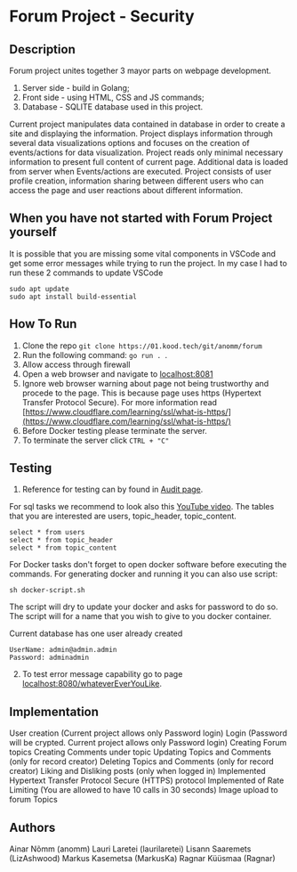 # Forum Project - Security

## Description
Forum project unites together 3 mayor parts on webpage development.
1. Server side - build in Golang;
2. Front side - using HTML, CSS and JS commands;
3. Database - SQLITE database used in this project.

Current project manipulates data contained in database in order to create a site and displaying the information.
Project displays information through several data visualizations options and focuses on the creation of events/actions for data visualization.
Project reads only minimal necessary information to present full content of current page. Additional data is loaded from server when Events/actions are executed.
Project consists of user profile creation, information sharing between different users who can access the page and user reactions about different information.

## When you have not started with Forum Project yourself
It is possible that you are missing some vital components in VSCode and get some error messages while trying to run the project.
In my case I had to run these 2 commands to update VSCode
```
sudo apt update
sudo apt install build-essential
```


## How To Run
1. Clone the repo ```git clone https://01.kood.tech/git/anomm/forum```
2. Run the following command: ```go run . ```.
3. Allow access through firewall
4. Open a web browser and navigate to [localhost:8081](https://localhost:8081)
5. Ignore web browser warning about page not being trustworthy and procede to the page. This is because page uses https (Hypertext Transfer Protocol Secure). For more information read [https://www.cloudflare.com/learning/ssl/what-is-https/](https://www.cloudflare.com/learning/ssl/what-is-https/)
6. Before Docker testing please terminate the server.
7. To terminate the server click ```CTRL + "C"```

## Testing
1. Reference for testing can by found in [Audit page](https://01.kood.tech/git/root/public/src/branch/master/subjects/forum/security/audit.md). 

For sql tasks we recommend to look also this [YouTube video](https://www.youtube.com/watch?v=VKg1Dnz7GN0&t=54s). The tables that you are interested are users, topic_header, topic_content.
```
select * from users
select * from topic_header
select * from topic_content
```


For Docker tasks don't forget to open docker software before executing the commands. For generating docker and running it you can also use script:
```
sh docker-script.sh
```
The script will dry to update your docker and asks for password to do so.
The script will for a name that you wish to give to you docker container.

Current database has one user already created
```
UserName: admin@admin.admin
Password: adminadmin
```

2. To test error message capability go to page [localhost:8080/whateverEverYouLike](http://localhost:8080/ThisIsCompletelyDifferentThanYouExpected). 

## Implementation
User creation (Current project allows only Password login)
Login (Password will be crypted. Current project allows only Password login)
Creating Forum topics
Creating Comments under topic
Updating Topics and Comments (only for record creator) 
Deleting Topics and Comments (only for record creator)
Liking and Disliking posts (only when logged in)
Implemented Hypertext Transfer Protocol Secure (HTTPS) protocol 
Implemented of Rate Limiting (You are allowed to have 10 calls in 30 seconds)
Image upload to forum Topics

## Authors
Ainar Nõmm (anomm)
Lauri Laretei (laurilaretei)
Lisann Saaremets (LizAshwood)
Markus Kasemetsa (MarkusKa)
Ragnar Küüsmaa (Ragnar)
